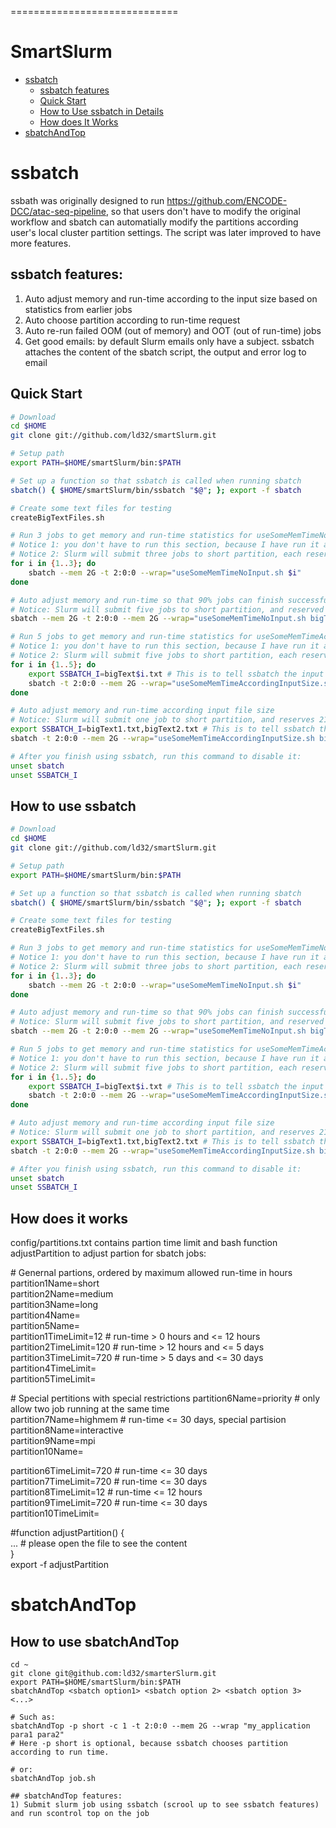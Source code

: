 =============================
# SmartSlurm
- [ssbatch](#ssbatch)
    - [ssbatch features](#ssbatch-features)
    - [Quick Start](#quick-start)
    - [How to Use ssbatch in Details]($how-to-use-ssbatch-in-details) 
    - [How does It Works]($how-does-it-works)
- [sbatchAndTop](#sbatchAndTop)
# ssbatch
ssbath was originally designed to run https://github.com/ENCODE-DCC/atac-seq-pipeline, so that users don't have to modify the original workflow and sbatch can automatially modify the partitions according user's local cluster partition settings. The script was later improved to have more features.
## ssbatch features:
1) Auto adjust memory and run-time according to the input size based on statistics from earlier jobs
2) Auto choose partition according to run-time request
3) Auto re-run failed OOM (out of memory) and OOT (out of run-time) jobs
4) Get good emails: by default Slurm emails only have a subject. ssbatch attaches the content of the sbatch script, the output and error log to email
## Quick Start
``` bash
# Download
cd $HOME 
git clone git://github.com/ld32/smartSlurm.git  

# Setup path
export PATH=$HOME/smartSlurm/bin:$PATH  

# Set up a function so that ssbatch is called when running sbatch
sbatch() { $HOME/smartSlurm/bin/ssbatch "$@"; }; export -f sbatch                                 

# Create some text files for testing
createBigTextFiles.sh

# Run 3 jobs to get memory and run-time statistics for useSomeMemTimeNoInput.sh
# Notice 1: you don't have to run this section, because I have run it and save the statistics in $HOME/smartSlurm
# Notice 2: Slurm will submit three jobs to short partition, each reserves 2G memory and 2 hour run-time 
for i in {1..3}; do
    sbatch --mem 2G -t 2:0:0 --wrap="useSomeMemTimeNoInput.sh $i"
done

# Auto adjust memory and run-time so that 90% jobs can finish successfully
# Notice: Slurm will submit five jobs to short partition, and reserved 19M memory and 7 minute run-time 
sbatch --mem 2G -t 2:0:0 --mem 2G --wrap="useSomeMemTimeNoInput.sh bigText1.txt 1"

# Run 5 jobs to get memory and run-time statistics for useSomeMemTimeAccordingInputSize.sh
# Notice 1: you don't have to run this section, because I have run it and save the statistics in $HOME/smartSlurm
# Notice 2: Slurm will submit five jobs to short partition, each reserves 2G memory and 2 hour run-time 
for i in {1..5}; do
    export SSBATCH_I=bigText$i.txt # This is to tell ssbatch the input file to calculate input file size
    sbatch -t 2:0:0 --mem 2G --wrap="useSomeMemTimeAccordingInputSize.sh bigText$i.txt"
done

# Auto adjust memory and run-time according input file size
# Notice: Slurm will submit one job to short partition, and reserves 21M memory and 13 minute run-time 
export SSBATCH_I=bigText1.txt,bigText2.txt # This is to tell ssbatch the input file to calculate input file size 
sbatch -t 2:0:0 --mem 2G --wrap="useSomeMemTimeAccordingInputSize.sh bigText1.txt bigText$2.txt"

# After you finish using ssbatch, run this command to disable it:    
unset sbatch
unset SSBATCH_I
```

## How to use ssbatch
``` bash
# Download
cd $HOME 
git clone git://github.com/ld32/smartSlurm.git  

# Setup path
export PATH=$HOME/smartSlurm/bin:$PATH  

# Set up a function so that ssbatch is called when running sbatch
sbatch() { $HOME/smartSlurm/bin/ssbatch "$@"; }; export -f sbatch                                 

# Create some text files for testing
createBigTextFiles.sh

# Run 3 jobs to get memory and run-time statistics for useSomeMemTimeNoInput.sh
# Notice 1: you don't have to run this section, because I have run it and save the statistics in $HOME/smartSlurm
# Notice 2: Slurm will submit three jobs to short partition, each reserves 2G memory and 2 hour run-time 
for i in {1..3}; do
    sbatch --mem 2G -t 2:0:0 --wrap="useSomeMemTimeNoInput.sh $i"
done

# Auto adjust memory and run-time so that 90% jobs can finish successfully
# Notice: Slurm will submit five jobs to short partition, and reserved 19M memory and 7 minute run-time 
sbatch --mem 2G -t 2:0:0 --mem 2G --wrap="useSomeMemTimeNoInput.sh bigText1.txt 1"

# Run 5 jobs to get memory and run-time statistics for useSomeMemTimeAccordingInputSize.sh
# Notice 1: you don't have to run this section, because I have run it and save the statistics in $HOME/smartSlurm
# Notice 2: Slurm will submit five jobs to short partition, each reserves 2G memory and 2 hour run-time 
for i in {1..5}; do
    export SSBATCH_I=bigText$i.txt # This is to tell ssbatch the input file to calculate input file size
    sbatch -t 2:0:0 --mem 2G --wrap="useSomeMemTimeAccordingInputSize.sh bigText$i.txt"
done

# Auto adjust memory and run-time according input file size
# Notice: Slurm will submit one job to short partition, and reserves 21M memory and 13 minute run-time 
export SSBATCH_I=bigText1.txt,bigText2.txt # This is to tell ssbatch the input file to calculate input file size 
sbatch -t 2:0:0 --mem 2G --wrap="useSomeMemTimeAccordingInputSize.sh bigText1.txt bigText$2.txt"

# After you finish using ssbatch, run this command to disable it:    
unset sbatch
unset SSBATCH_I
```

## How does it works
config/partitions.txt contains partion time limit and bash function adjustPartition to adjust partion for sbatch jobs: 

\# Genernal partions, ordered by maximum allowed run-time in hours 
partition1Name=short   
partition2Name=medium  
partition3Name=long        
partition4Name=      
partition5Name=     
partition1TimeLimit=12  # run-time > 0 hours and <= 12 hours    
partition2TimeLimit=120 # run-time > 12 hours and <= 5 days     
partition3TimeLimit=720 # run-time > 5 days and <= 30 days  
partition4TimeLimit=    
partition5TimeLimit=    

\# Special pertitions with special restrictions
partition6Name=priority    # only allow two job running at the same time        
partition7Name=highmem     # run-time <= 30 days, special partision     
partition8Name=interactive      
partition9Name=mpi      
partition10Name=        

partition6TimeLimit=720 # run-time <= 30 days   
partition7TimeLimit=720 # run-time <= 30 days   
partition8TimeLimit=12  # run-time <= 12 hours      
partition9TimeLimit=720 # run-time <= 30 days       
partition10TimeLimit=       

\#function 
adjustPartition() {         
    ... # please open the file to see the content         
}       
export -f adjustPartition 



# sbatchAndTop
## How to use sbatchAndTop
```
cd ~    
git clone git@github.com:ld32/smarterSlurm.git  
export PATH=$HOME/smartSlurm/bin:$PATH    
sbatchAndTop <sbatch option1> <sbatch option 2> <sbatch option 3> <...> 

# Such as:    
sbatchAndTop -p short -c 1 -t 2:0:0 --mem 2G --wrap "my_application para1 para2" 
# Here -p short is optional, because ssbatch chooses partition according to run time.  

# or:     
sbatchAndTop job.sh 

## sbatchAndTop features:
1) Submit slurm job using ssbatch (scrool up to see ssbatch features) and run scontrol top on the job
